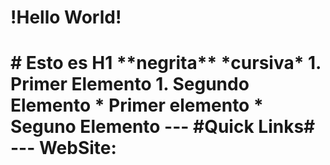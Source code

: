 <h1>!Hello World!<h1>
# Esto es H1
**negrita**
*cursiva*
1. Primer Elemento
1. Segundo Elemento
* Primer elemento
* Seguno Elemento
---
#Quick Links#
---
WebSite:
